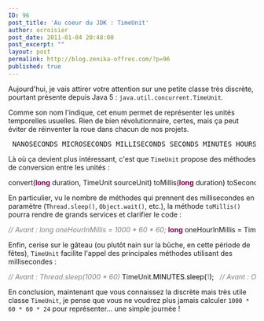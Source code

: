 ```yaml
---
ID: 96
post_title: 'Au coeur du JDK : TimeUnit'
author: ocroisier
post_date: 2011-01-04 20:48:00
post_excerpt: ""
layout: post
permalink: http://blog.zenika-offres.com/?p=96
published: true
---
```

<p>Aujourd'hui, je vais attirer votre attention sur une petite classe très discrète, pourtant présente depuis Java 5&nbsp;: <code>java.util.concurrent.TimeUnit</code>.</p> <p>Comme son nom l'indique, cet enum permet de représenter les unités temporelles usuelles. Rien de bien révolutionnaire, certes, mais ça peut éviter de  réinventer la roue dans chacun de nos projets.</p> <pre> NANOSECONDS MICROSECONDS MILLISECONDS SECONDS MINUTES HOURS DAYS </pre> <p>Là où ça devient plus intéressant, c'est que <code>TimeUnit</code> propose des méthodes de conversion entre les unités&nbsp;:</p> <pre class="java code java" style="font-family:inherit">convert<span style="color: #000000;">&#40;</span><span style="color: #7F0055; font-weight: bold;">long</span> duration, TimeUnit sourceUnit<span style="color: #000000;">&#41;</span> toMillis<span style="color: #000000;">&#40;</span><span style="color: #7F0055; font-weight: bold;">long</span> duration<span style="color: #000000;">&#41;</span> toSeconds<span style="color: #000000;">&#40;</span><span style="color: #7F0055; font-weight: bold;">long</span> duration<span style="color: #000000;">&#41;</span> toHours<span style="color: #000000;">&#40;</span><span style="color: #7F0055; font-weight: bold;">long</span> duration<span style="color: #000000;">&#41;</span> ...</pre> <p>En particulier, vu le nombre de méthodes qui prennent des millisecondes en paramètre (<code>Thread.sleep()</code>, <code>Object.wait()</code>, etc.), la méthode <code>toMillis()</code> pourra rendre de grands services et clarifier le code&nbsp;:</p> <pre class="java code java" style="font-family:inherit"><span style="color: #808080; font-style: italic;">// Avant : long oneHourInMillis = 1000 * 60 * 60;</span> <span style="color: #7F0055; font-weight: bold;">long</span> oneHourInMillis = TimeUnit.<span style="color: #000000;">HOURS</span>.<span style="color: #000000;">toMillis</span><span style="color: #000000;">&#40;</span><span style="color: #cc66cc;">1</span><span style="color: #000000;">&#41;</span>;</pre> <p>Enfin, cerise sur le gâteau (ou plutôt nain sur la bûche, en cette période de fêtes), <code>TimeUnit</code> facilite l'appel des principales méthodes utilisant des millisecondes&nbsp;:</p> <pre class="java code java" style="font-family:inherit"><span style="color: #808080; font-style: italic;">// Avant : Thread.sleep(1000 * 60)</span> TimeUnit.<span style="color: #000000;">MINUTES</span>.<span style="color: #000000;">sleep</span><span style="color: #000000;">&#40;</span><span style="color: #cc66cc;">1</span><span style="color: #000000;">&#41;</span>; &nbsp; <span style="color: #808080; font-style: italic;">// Avant : Object.wait(1000 * 60 * 2)</span> TimeUnit.<span style="color: #000000;">MINUTES</span>.<span style="color: #000000;">timedWait</span><span style="color: #000000;">&#40;</span>object, <span style="color: #cc66cc;">2</span><span style="color: #000000;">&#41;</span> &nbsp; <span style="color: #808080; font-style: italic;">// Avant : anotherThread.join(1000 * 60 * 3)</span> TimeUnit.<span style="color: #000000;">MINUTES</span>.<span style="color: #000000;">timedJoin</span><span style="color: #000000;">&#40;</span>anotherThread, <span style="color: #cc66cc;">3</span><span style="color: #000000;">&#41;</span></pre> <p>En conclusion, maintenant que vous connaissez la discrète mais très utile classe <code>TimeUnit</code>, je pense que vous ne voudrez plus jamais calculer <code>1000 * 60 * 60 * 24</code> pour représenter... une simple journée&nbsp;!</p>